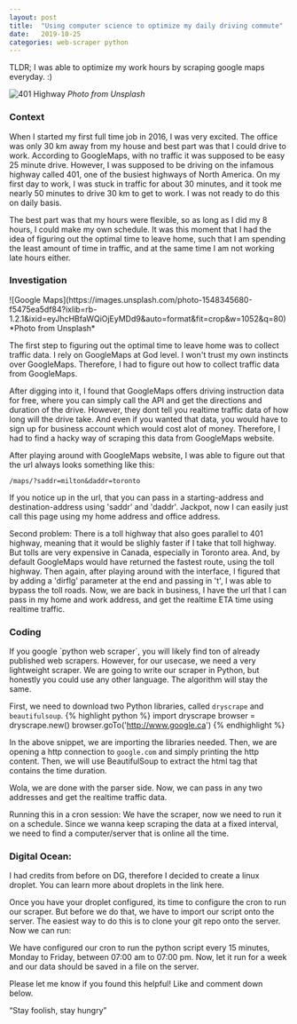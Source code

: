 ```yaml
---
layout: post
title:  "Using computer science to optimize my daily driving commute"
date:   2019-10-25
categories: web-scraper python
---
```


TLDR; I was able to optimize my work hours by scraping google maps everyday. :)

![401 Highway](https://images.unsplash.com/photo-1445873014904-7dc044bd92db?ixlib=rb-1.2.1&ixid=eyJhcHBfaWQiOjEyMDd9&auto=format&fit=crop&w=1050&q=80)
*Photo from Unsplash*

<h3>Context</h3>
When I started my first full time job in 2016, I was very excited. 
The office was only 30 km away from my house and best part was that I could drive to work. 
According to GoogleMaps, with no traffic it was supposed to be easy 25 minute drive. 
However, I was supposed to be driving on the infamous highway called 401, one of the busiest highways of North America. 
On my first day to work, I was stuck in traffic for about 30 minutes, and it took me nearly 50 minutes to drive 30 km to get to work. 
I was not ready to do this on daily basis.

The best part was that my hours were flexible, so as long as I did my 8 hours, I could make my own schedule. 
It was this moment that I had the idea of figuring out the optimal time to leave home, such that I am spending the least amount of time in traffic, 
and at the same time I am not working late hours either.

<h3>Investigation</h3>
![Google Maps](https://images.unsplash.com/photo-1548345680-f5475ea5df84?ixlib=rb-1.2.1&ixid=eyJhcHBfaWQiOjEyMDd9&auto=format&fit=crop&w=1052&q=80)
*Photo from Unsplash*

The first step to figuring out the optimal time to leave home was to collect traffic data. 
I rely on GoogleMaps at God level. I won't trust my own instincts over GoogleMaps. 
Therefore, I had to figure out how to collect traffic data from GoogleMaps.

After digging into it, I found that GoogleMaps offers driving instruction data for free, where you can simply call the API and get the directions and duration of the drive. 
However, they dont tell you realtime traffic data of how long will the drive take. And even if you wanted that data, 
you would have to sign up for business account which would cost alot of money. 
Therefore, I had to find a hacky way of scraping this data from GoogleMaps website.

After playing around with GoogleMaps website, I was able to figure out that the url always looks something like this:

`/maps/?saddr=milton&daddr=toronto`

If you notice up in the url, that you can pass in a starting-address and destination-address using 'saddr' and 'daddr'. 
Jackpot, now I can easily just call this page using my home address and office address.

Second problem: There is a toll highway that also goes parallel to 401 highway, meaning that it would be slighly faster if I take that toll highway. 
But tolls are very expensive in Canada, especially in Toronto area. And, by default GoogleMaps would have returned the fastest route, using the toll highway. 
Then again, after playing around with the interface, I figured that by adding a 'dirflg' parameter at the end and passing in 't', I was able to bypass the toll roads. 
Now, we are back in business, I have the url that I can pass in my home and work address, and get the realtime ETA time using realtime traffic.

<h3>Coding</h3>
If you google `python web scraper`, you will likely find ton of already published web scrapers. 
However, for our usecase, we need a very lightweight scraper.
We are going to write our scraper in Python, but honestly you could use any other language.
The algorithm will stay the same. 

First, we need to download two Python libraries, called `dryscrape` and `beautifulsoup`.
{% highlight python %}
import dryscrape
browser = dryscrape.new()
browser.goTo('http://www.google.ca')
{% endhighlight %}

In the above snippet, we are importing the libraries needed. Then, we are opening a http connection to `google.com`
and simply printing the http content.
Then, we will use BeautifulSoup to extract the html tag that contains the time duration. 

Wola, we are done with the parser side. Now, we can pass in any two addresses and get the realtime traffic data.


Running this in a cron session:
We have the scraper, now we need to run it on a schedule. 
Since we wanna keep scraping the data at a fixed interval, we need to find a computer/server that is online all the time.

<h3>Digital Ocean:</h3>
I had credits from before on DG, therefore I decided to create a linux droplet. 
You can learn more about droplets in the link here.

Once you have your droplet configured, its time to configure the cron to run our scraper. 
But before we do that, we have to import our script onto the server. 
The easiest way to do this is to clone your git repo onto the server. Now we can run:

We have configured our cron to run the python script every 15 minutes, Monday to Friday, between 07:00 am to 07:00 pm. 
Now, let it run for a week and our data should be saved in a file on the server. 

Please let me know if you found this helpful! Like and comment down below.

“Stay foolish, stay hungry”
